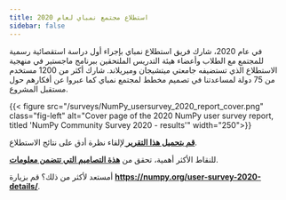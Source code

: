 ```yaml
---
title: استطلاع مجتمع نمباي لعام 2020
sidebar: false
---
```


في عام 2020، شارك فريق استطلاع نمباي بإجراء أول دراسة استقصائية رسمية للمجتمع مع الطلاب وأعضاء هيئة التدريس الملتحقين ببرنامج ماجستير في منهجية الاستطلاع الذي تستضيفه جامعتي ميتشيجان وميريلاند. شارك أكثر من 1200 مستخدم من 75 دولة لمساعدتنا في تصميم مخطط لمجتمع نمباي كما عبروا عن أفكارهم حول مستقبل المشروع.

{{< figure src="/surveys/NumPy_usersurvey_2020_report_cover.png" class="fig-left" alt="Cover page of the 2020 NumPy user survey report, titled 'NumPy Community Survey 2020 - results'" width="250">}}

**[قم بتحميل هذا التقرير ](/surveys/NumPy_usersurvey_2020_report.pdf)** لإلقاء نظرة أدق على نتائج الاستطلاع.


للنقاط الأكثر أهمية، تحقق من **[هذة التصاميم التي تتضمن معلومات](https://github.com/numpy/numpy-surveys/blob/master/images/2020NumPysurveyresults_community_infographic.pdf)**.

أمستعد لأكثر من ذلك؟ قم بزيارة **https://numpy.org/user-survey-2020-details/**.

